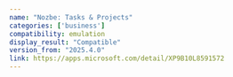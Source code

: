 ```yaml
---
name: "Nozbe: Tasks & Projects"
categories: ['business']
compatibility: emulation
display_result: "Compatible"
version_from: "2025.4.0"
link: https://apps.microsoft.com/detail/XP9B10L8591572
---
```

